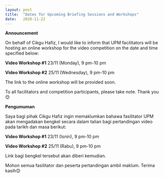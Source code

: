 ```yaml
---
layout: post
title:  "Dates for Upcoming Briefing Sessions and Workshops"
date:   2020-11-22
---
```


**Announcement**

On behalf of Cikgu Hafiz, I would like to inform that UPM facilitators will be hosting an online workshop for the video competition on the date and time specified below:

**Video Workshop #1**
23/11 (Monday), 9 pm-10 pm

**Video Workshop #2**
25/11 (Wednesday), 9 pm-10 pm

The link to the online workshop will be provided soon.

To all facilitators and competition participants, please take note. Thank you:blush: 

**Pengumuman**

Saya bagi pihak Cikgu Hafiz ingin memaklumkan bahawa fasilitator UPM akan mengadakan bengkel secara dalam talian bagi pertandingan video pada tarikh dan masa berikut:

**Video Workshop #1**
23/11 (Isnin), 9 pm-10 pm

**Video Workshop #2**
25/11 (Rabu), 9 pm-10 pm

Link bagi bengkel tersebut akan diberi kemudian.

Mohon semua fasilitator dan peserta pertandingan ambil maklum. Terima kasih:blush:
